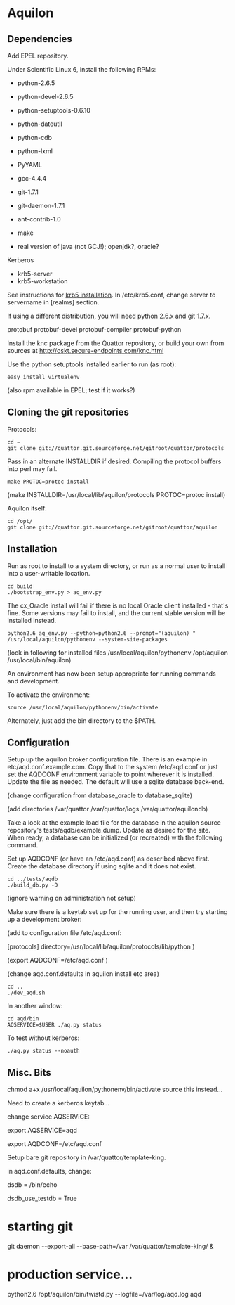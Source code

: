 Aquilon
=======

Dependencies
------------

Add EPEL repository.

Under Scientific Linux 6, install the following RPMs:

*   python-2.6.5
*   python-devel-2.6.5
*   python-setuptools-0.6.10
*   python-dateutil
*   python-cdb
*   python-lxml
*   PyYAML
*   gcc-4.4.4
*   git-1.7.1
*   git-daemon-1.7.1
*   ant-contrib-1.0
*   make

* real version of java (not GCJ!); openjdk?, oracle?

Kerberos

* krb5-server 
* krb5-workstation 

See instructions for [krb5
installation](http://tldp.org/HOWTO/Kerberos-Infrastructure-HOWTO/install.html). In
/etc/krb5.conf, change server to servername in [realms] section.


If using a different distribution, you will need python 2.6.x and git
1.7.x.

protobuf
protobuf-devel
protobuf-compiler 
protobuf-python 

Install the knc package from the Quattor repository, or build your own
from sources at http://oskt.secure-endpoints.com/knc.html

Use the python setuptools installed earlier to run (as root):

    easy_install virtualenv

(also rpm available in EPEL; test if it works?)


Cloning the git repositories
----------------------------

Protocols:

    cd ~
    git clone git://quattor.git.sourceforge.net/gitroot/quattor/protocols

Pass in an alternate INSTALLDIR if desired.  Compiling the protocol
buffers into perl may fail.

    make PROTOC=protoc install

(make INSTALLDIR=/usr/local/lib/aquilon/protocols PROTOC=protoc install)

Aquilon itself:

    cd /opt/
    git clone git://quattor.git.sourceforge.net/gitroot/quattor/aquilon


Installation
------------

Run as root to install to a system directory, or run as a normal user
to install into a user-writable location.

    cd build
    ./bootstrap_env.py > aq_env.py

The cx_Oracle install will fail if there is no local Oracle client
installed - that's fine.  Some versions may fail to install, and the
current stable version will be installed instead.

    python2.6 aq_env.py --python=python2.6 --prompt="(aquilon) " /usr/local/aquilon/pythonenv --system-site-packages 

(look in following for installed files
 /usr/local/aquilon/pythonenv 
 /opt/aquilon
 /usr/local/bin/aquilon)

An environment has now been setup appropriate for running commands and development.

To activate the environment:

    source /usr/local/aquilon/pythonenv/bin/activate

Alternately, just add the bin directory to the $PATH.


Configuration
-------------

Setup up the aquilon broker configuration file.  There is an example
in etc/aqd.conf.example.com.  Copy that to the system /etc/aqd.conf or
just set the AQDCONF environment variable to point wherever it is
installed.  Update the file as needed. The default will use a sqlite
database back-end.

(change configuration from database_oracle to database_sqlite)

(add directories /var/quattor /var/quattor/logs /var/quattor/aquilondb)

Take a look at the example load file for the database in the aquilon
source repository's tests/aqdb/example.dump.  Update as desired for
the site.  When ready, a database can be initialized (or recreated)
with the following command.

Set up AQDCONF (or have an /etc/aqd.conf) as described above first.
Create the database directory if using sqlite and it does not exist.

    cd ../tests/aqdb
    ./build_db.py -D 

(ignore warning on administration not setup)

Make sure there is a keytab set up for the running user, and then
try starting up a development broker:

(add to configuration file /etc/aqd.conf:

[protocols]
directory=/usr/local/lib/aquilon/protocols/lib/python
)

(export AQDCONF=/etc/aqd.conf )

(change aqd.conf.defaults in aquilon install etc area)

    cd ..
    ./dev_aqd.sh

In another window:

    cd aqd/bin
    AQSERVICE=$USER ./aq.py status

To test without kerberos:

    ./aq.py status --noauth

Misc. Bits
----------

chmod a+x     /usr/local/aquilon/pythonenv/bin/activate 
source this instead...

Need to create a kerberos keytab...

change service AQSERVICE:

export AQSERVICE=aqd

export AQDCONF=/etc/aqd.conf

Setup bare git repository in /var/quattor/template-king.  

in aqd.conf.defaults, change:

dsdb = /bin/echo

dsdb_use_testdb = True

# starting git
git daemon --export-all --base-path=/var /var/quattor/template-king/ &


# production service...
python2.6 /opt/aquilon/bin/twistd.py --logfile=/var/log/aqd.log aqd 
